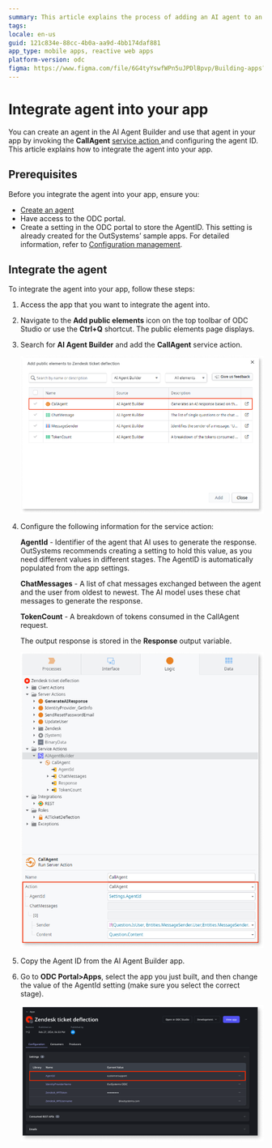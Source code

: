 ```yaml
---
summary: This article explains the process of adding an AI agent to an app via the CallAgent service action.
tags:
locale: en-us
guid: 121c834e-88cc-4b0a-aa9d-4bb174daf881
app_type: mobile apps, reactive web apps
platform-version: odc
figma: https://www.figma.com/file/6G4tyYswfWPn5uJPDlBpvp/Building-apps?type=design&node-id=5094%3A329&mode=design&t=V3p0stp4ijc9fWdg-1
---
```

# Integrate agent into your app

You can create an agent in the AI Agent Builder and use that agent in your app by invoking the **CallAgent** [service action ](https://success.outsystems.com/documentation/11/developing_an_application/reuse_and_refactor/use_services_to_expose_functionality/)and configuring the agent ID. This article explains how to integrate the agent into your app.

## Prerequisites

Before you integrate the agent into your app, ensure you:

* [Create an agent](create-agent.md)
* Have access to the ODC portal.
* Create a setting in the ODC portal to store the AgentID. This setting is already created for the OutSystems’ sample apps. For detailed information, refer to [Configuration management](https://success.outsystems.com/documentation/outsystems_developer_cloud/configuration_management/).

## Integrate the agent

To integrate the agent into your app, follow these steps:

1. Access the app that you want to integrate the agent into.

1. Navigate to the **Add public elements** icon on the top toolbar of ODC Studio or use the **Ctrl+Q** shortcut.
The public elements page  displays.

1. Search for **AI Agent Builder** and add the **CallAgent** service action.

    ![Screenshot of the ODC Studio interface showing the 'Add public elements' dialog with 'CallAgent' service action selected.](images/call-agent-service-action-odcs.png "Add Call Agent service action")

1. Configure the following information for the service action:

    **AgentId** - Identifier of the agent that AI uses to generate the response. OutSystems recommends creating a setting to hold this value, as you need different values in different stages. The AgentID is automatically populated from the app settings. 

    **ChatMessages** - A list of chat messages exchanged between the agent and the user from oldest to newest. The AI model uses these chat messages to generate the response.

    **TokenCount** - A breakdown of tokens consumed in the CallAgent request.

    The output response is stored in the **Response** output variable.

    ![Screenshot of the ODC Studio interface detailing the 'CallAgent' service action parameters including 'AgentId' and 'ChatMessages'.](images/service-action-parameters-odcs.png "CallAgent service action parameters")

1. Copy the Agent ID from the AI Agent Builder app.

1. Go to **ODC Portal>Apps**, select the app you just built, and   then change the value of the AgentId setting (make sure you select the correct stage).

    ![Dialog box for saving a new agent with fields for 'Name' and 'ID' in the AI Agent Builder app.](images/add-agentid-app-settings-pl.png "Save Agent ID in ODC portal")
